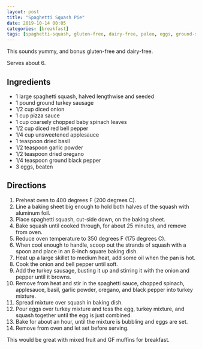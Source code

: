 ```yaml
---
layout: post
title: "Spaghetti Squash Pie"
date: 2019-10-14 00:05
categories: [breakfast]
tags: [spaghetti-squash, gluten-free, dairy-free, paleo, eggs, ground-sausage]
---
```


This sounds yummy, and bonus gluten-free and dairy-free.

Serves about 6.

## Ingredients

- 1 large spaghetti squash, halved lengthwise and seeded
- 1 pound ground turkey sausage
- 1/2 cup diced onion
- 1 cup pizza sauce
- 1 cup coarsely chopped baby spinach leaves
- 1/2 cup diced red bell pepper
- 1/4 cup unsweetened applesauce
- 1 teaspoon dried basil
- 1/2 teaspoon garlic powder
- 1/2 teaspoon dried oregano
- 1/4 teaspoon ground black pepper
- 3 eggs, beaten

## Directions

1. Preheat oven to 400 degrees F (200 degrees C).
2. Line a baking sheet big enough to hold both halves of the squash with aluminum foil.
2. Place spaghetti squash, cut-side down, on the baking sheet.
3. Bake squash  until cooked through, for about 25 minutes, and remove from oven.
5. Reduce oven temperature to 350 degrees F (175 degrees C).
4. When cool enough to handle, scoop out the strands of squash with a spoon and place in an 8-inch square baking dish.
5. Heat up a large skillet to medium heat, add some oil when the pan is hot.
6. Cook the onion and bell pepper until soft.
7. Add the turkey sausage, busting it up and stirring it with the onion and pepper until it browns.
7. Remove from heat and stir in the spaghetti sauce, chopped spinach, applesauce, basil, garlic powder, oregano, and black pepper into turkey mixture.
8. Spread mixture over squash in baking dish.
9. Pour eggs over turkey mixture and toss the egg, turkey mixture, and squash together until the egg is just combined.
10. Bake for about an hour, until the  mixture is bubbling and eggs are set.
11. Remove from oven and let set before serving.


This would be great with mixed fruit and GF muffins for breakfast.
